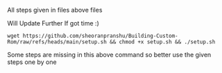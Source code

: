 All steps given in files above files

Will Update Further If got time :)

```
wget https://github.com/sheoranpranshu/Building-Custom-Rom/raw/refs/heads/main/setup.sh && chmod +x setup.sh && ./setup.sh
```

Some steps are missing in this above command so better use the given steps one by one 

